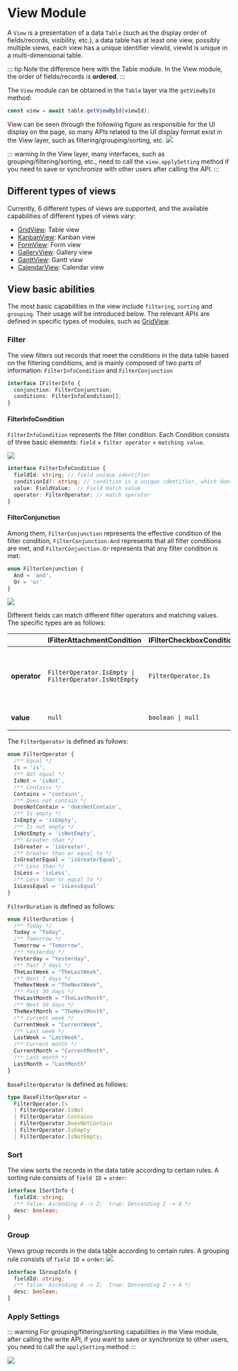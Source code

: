 # View Module

A `View` is a presentation of a data `Table` (such as the display order of fields/records, visibility, etc.), a data table has at least one view, possibly multiple views, each view has a unique identifier viewId, viewId is unique in a multi-dimensional table.

::: tip
Note the difference here with the Table module. In the View module, the order of fields/records is **ordered**.
:::

The `View` module can be obtained in the `Table` layer via the `getViewById` method:

```typescript
const view = await table.getViewById(viewId);
```

View can be seen through the following figure as responsible for the UI display on the page, so many APIs related to the UI display format exist in the View layer, such as filtering/grouping/sorting, etc.
![](../../image/module-name.png)

::: warning
In the View layer, many interfaces, such as grouping/filtering/sorting, etc., need to call the `view.applySetting` method if you need to save or synchronize with other users after calling the API.
:::

## Different types of views
Currently, 6 different types of views are supported, and the available capabilities of different types of views vary:

- [GridView](./view/grid.md): Table view
- [KanbanView](./view/kanban.md): Kanban view
- [FormView](./view/form.md): Form view
- [GalleryView](./view/gallery.md): Gallery view
- [GanttView](./view/gantt.md): Gantt view
- [CalendarView](./view/calendar.md): Calendar view


## View basic abilities

The most basic capabilities in the view include `filtering`, `sorting` and `grouping`. Their usage will be introduced below. The relevant APIs are defined in specific types of modules, such as [GridView](./view/grid.md).

### Filter
The view filters out records that meet the conditions in the data table based on the filtering conditions, and is mainly composed of two parts of information: `FilterInfoCondition` and `FilterConjunction`

```typescript
interface IFilterInfo {
  conjunction: FilterConjunction;
  conditions: FilterInfoCondition[];
}
```

#### FilterInfoCondition

`FilterInfoCondition` represents the filter condition. Each Condition consists of three basic elements: `field` + `filter operator` + `matching value`.

![](../../image/filter-conditions.png)

```typescript
interface FilterInfoCondition {
  fieldId: string; // field unique identifier
  conditionId?: string; // condition is a unique identifier, which does not need to be passed in when adding a new one.
  value: FieldValue;  // Field match value
  operator: FilterOperator; // match operator
}
```

#### FilterConjunction

Among them, `FilterConjunction` represents the effective condition of the filter condition, `FilterConjunction.And` represents that all filter conditions are met, and `FilterConjunction.Or` represents that any filter condition is met:

```typescript
enum FilterConjunction {
  And = 'and',
  Or = 'or'
}
```

![](../../image/filter-conjunction.png)

Different fields can match different filter operators and matching values. The specific types are as follows:

|              | IFilterAttachmentCondition                            | IFilterCheckboxCondition | IFilterAutoNumberCondition                                                                                                                                                                                              | IFilterDateTimeCondition                                                                                                        | IFilterCreatedTimeCondition                                                                                                     | IFilterModifiedTimeCondition                                                                                                     | IFilterUserCondition | IFilterCreatedUserCondition | IFilterModifiedUserCondition | IFilterDuplexLinkCondition | IFilterSingleLinkCondition | IFilterFormulaCondition | IFilterGroupChatCondition | IFilterLocationCondition | IFilterLookupCondition | IFilterMultiSelectCondition  | IFilterSingleSelectCondition                                                                                                                                   | IFilterPhoneCondition | IFilterTextCondition | IFilterNumberCondition                                                                                                                                                                                                 | IFilterUrlCondition  | IFilterCurrencyCondition                                                                                                                                                                                               | IFilterBarcodeCondition | IFilterProgressCondition                                                                                                                                                                                               | IFilterRatingCondition                                                                                                                                                                                                 |
| ------------ | ----------------------------------------------------- | ------------------------ | ----------------------------------------------------------------------------------------------------------------------------------------------------------------------------------------------------------------------- | ------------------------------------------------------------------------------------------------------------------------------- | ------------------------------------------------------------------------------------------------------------------------------- | -------------------------------------------------------------------------------------------------------------------------------- | -------------------- | --------------------------- | ---------------------------- | -------------------------- | -------------------------- | ----------------------- | ------------------------- | ------------------------ | ---------------------- | ---------------------------- | -------------------------------------------------------------------------------------------------------------------------------------------------------------- | --------------------- | -------------------- | ---------------------------------------------------------------------------------------------------------------------------------------------------------------------------------------------------------------------- | -------------------- | ---------------------------------------------------------------------------------------------------------------------------------------------------------------------------------------------------------------------- | ----------------------- | ---------------------------------------------------------------------------------------------------------------------------------------------------------------------------------------------------------------------- | ---------------------------------------------------------------------------------------------------------------------------------------------------------------------------------------------------------------------- |
| **operator** | `FilterOperator.IsEmpty \| FilterOperator.IsNotEmpty` | `FilterOperator.Is`      | `FilterOperator.Is \| FilterOperator.IsNot \| FilterOperator.IsGreater \| FilterOperator.IsGreaterEqual \| FilterOperator.IsLess \| FilterOperator.IsLessEqual \| FilterOperator.IsEmpty \| FilterOperator.IsNotEmpty;` | `FilterOperator.Is \| FilterOperator.IsGreater \| FilterOperator.IsLess \| FilterOperator.IsEmpty \| FilterOperator.IsNotEmpty` | `FilterOperator.Is \| FilterOperator.IsGreater \| FilterOperator.IsLess \| FilterOperator.IsEmpty \| FilterOperator.IsNotEmpty` | `FilterOperator.Is  \| FilterOperator.IsGreater \| FilterOperator.IsLess \| FilterOperator.IsEmpty \| FilterOperator.IsNotEmpty` | `BaseFilterOperator` | `BaseFilterOperator`        | `BaseFilterOperator`         | `BaseFilterOperator`       | `BaseFilterOperator`       | `FilterOperator`        | `BaseFilterOperator`      | `BaseFilterOperator`     | `FilterOperator`       | `BaseFilterOperator`         | `FilterOperator.Is \| FilterOperator.IsNot \| FilterOperator.Contains \| FilterOperator.DoesNotContain \| FilterOperator.IsEmpty \| FilterOperator.IsNotEmpty` | `BaseFilterOperator`  | `BaseFilterOperator` | `FilterOperator.Is \| FilterOperator.IsNot \| FilterOperator.IsGreater \| FilterOperator.IsGreaterEqual \| FilterOperator.IsLess \| FilterOperator.IsLessEqual \| FilterOperator.IsEmpty \| FilterOperator.IsNotEmpty` | `BaseFilterOperator` | `FilterOperator.Is \| FilterOperator.IsNot \| FilterOperator.IsGreater \| FilterOperator.IsGreaterEqual \| FilterOperator.IsLess \| FilterOperator.IsLessEqual \| FilterOperator.IsEmpty \| FilterOperator.IsNotEmpty` | `BaseFilterOperator`    | `FilterOperator.Is \| FilterOperator.IsNot \| FilterOperator.IsGreater \| FilterOperator.IsGreaterEqual \| FilterOperator.IsLess \| FilterOperator.IsLessEqual \| FilterOperator.IsEmpty \| FilterOperator.IsNotEmpty` | `FilterOperator.Is \| FilterOperator.IsNot \| FilterOperator.IsGreater \| FilterOperator.IsGreaterEqual \| FilterOperator.IsLess \| FilterOperator.IsLessEqual \| FilterOperator.IsEmpty \| FilterOperator.IsNotEmpty` |
| **value**    | `null `                                               | `boolean \| null`        | `number \| null`                                                                                                                                                                                                        | `IFilterDateTimeValue = number \| FilterDuration  \| null`                                                                      | `number \| FilterDuration \| null`                                                                                              | `number \| FilterDuration \| null`                                                                                               | `string[] \| null`   | `string[] \| null`          | `string[] \| null`           | `string[] \| null`         | `string[] \| null`         | `IFilterAll`            | `string[] \| null`        | `string \| null`         | `IFilterAll`           | `string[] \| null \| string` | `string[] \| string`                                                                                                                                           | `string \| null`      | `string \| null`     | `number \| null`                                                                                                                                                                                                       | `string \| null`     | `number \| null`                                                                                                                                                                                                       | `string \| null`        | `number \| null`                                                                                                                                                                                                       | `number \| null`                                                                                                                                                                                                       |

The `FilterOperator` is defined as follows:

```typescript
enum FilterOperator {
  /** Equal */
  Is = 'is',
  /** Not equal */
  IsNot = 'isNot',
  /** Contains */
  Contains = 'contains',
  /** Does not contain */
  DoesNotContain = 'doesNotContain',
  /** Is empty */
  IsEmpty = 'isEmpty',
  /** Is not empty */
  IsNotEmpty = 'isNotEmpty',
  /** Greater than */
  IsGreater = 'isGreater',
  /** Greater than or equal to */
  IsGreaterEqual = 'isGreaterEqual',
  /** Less than */
  IsLess = 'isLess',
  /** Less than or equal to */
  IsLessEqual = 'isLessEqual'
}
```

`FilterDuration` is defined as follows:

```typescript
enum FilterDuration {
  /** Today */
  Today = "Today",
  /** Tomorrow */
  Tomorrow = "Tomorrow",
  /** Yesterday */
  Yesterday = "Yesterday",
  /** Past 7 days */
  TheLastWeek = "TheLastWeek",
  /** Next 7 days */
  TheNextWeek = "TheNextWeek",
  /** Past 30 days */
  TheLastMonth = "TheLastMonth",
  /** Next 30 days */
  TheNextMonth = "TheNextMonth",
  /** Current week */
  CurrentWeek = "CurrentWeek",
  /** Last week */
  LastWeek = "LastWeek",
  /** Current month */
  CurrentMonth = "CurrentMonth",
  /** Last month */
  LastMonth = "LastMonth"
}
```

`BaseFilterOperator` is defined as follows:

```typescript
type BaseFilterOperator =
  FilterOperator.Is
  | FilterOperator.IsNot
  | FilterOperator.Contains
  | FilterOperator.DoesNotContain
  | FilterOperator.IsEmpty
  | FilterOperator.IsNotEmpty;
```

### Sort
The view sorts the records in the data table according to certain rules. A sorting rule consists of `field ID` + `order`:

```typescript
interface ISortInfo {
  fieldId: string;
  /** false: Ascending A -> Z;  true: Descending Z -> A */
  desc: boolean;
}
```

### Group
Views group records in the data table according to certain rules. A grouping rule consists of `field ID` + `order`:
![](../../image/view-group.png)

```typescript
interface IGroupInfo {
  fieldId: string;
  /** false: Ascending A -> Z;  true: Descending Z -> A */
  desc: boolean;
}
```

### Apply Settings
::: warning
For grouping/filtering/sorting capabilities in the View module, after calling the write API, if you want to save or synchronize to other users, you need to call the `applySetting` method
:::

![](../../image/view-applysetting.png)